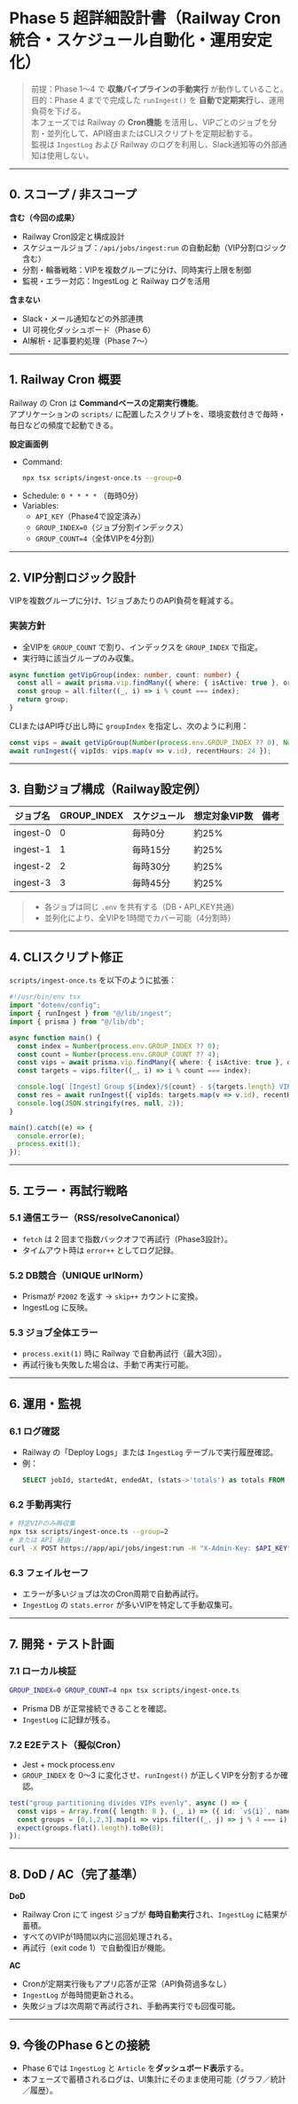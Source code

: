 # Phase 5 超詳細設計書（Railway Cron統合・スケジュール自動化・運用安定化）

> 前提：Phase 1〜4 で **収集パイプラインの手動実行** が動作していること。  
> 目的：Phase 4 までで完成した `runIngest()` を **自動で定期実行**し、運用負荷を下げる。  
> 本フェーズでは Railway の **Cron機能** を活用し、VIPごとのジョブを分割・並列化して、API経由またはCLIスクリプトを定期起動する。  
> 監視は `IngestLog` および Railway のログを利用し、Slack通知等の外部通知は使用しない。

---

## 0. スコープ / 非スコープ

**含む（今回の成果）**
- Railway Cron設定と構成設計
- スケジュールジョブ：`/api/jobs/ingest:run` の自動起動（VIP分割ロジック含む）
- 分割・輪番戦略：VIPを複数グループに分け、同時実行上限を制御
- 監視・エラー対応：IngestLog と Railway ログを活用

**含まない**
- Slack・メール通知などの外部連携
- UI 可視化ダッシュボード（Phase 6）
- AI解析・記事要約処理（Phase 7〜）

---

## 1. Railway Cron 概要

Railway の Cron は **Commandベースの定期実行機能**。  
アプリケーションの `scripts/` に配置したスクリプトを、環境変数付きで毎時・毎日などの頻度で起動できる。

**設定画面例**
- Command:  
  ```bash
  npx tsx scripts/ingest-once.ts --group=0
  ```
- Schedule: `0 * * * *` （毎時0分）
- Variables:  
  - `API_KEY`（Phase4で設定済み）
  - `GROUP_INDEX=0`（ジョブ分割インデックス）
  - `GROUP_COUNT=4`（全体VIPを4分割）

---

## 2. VIP分割ロジック設計

VIPを複数グループに分け、1ジョブあたりのAPI負荷を軽減する。

### 実装方針
- 全VIPを `GROUP_COUNT` で割り、インデックスを `GROUP_INDEX` で指定。  
- 実行時に該当グループのみ収集。

```ts
async function getVipGroup(index: number, count: number) {
  const all = await prisma.vip.findMany({ where: { isActive: true }, orderBy: { name: "asc" } });
  const group = all.filter((_, i) => i % count === index);
  return group;
}
```

CLIまたはAPI呼び出し時に `groupIndex` を指定し、次のように利用：

```ts
const vips = await getVipGroup(Number(process.env.GROUP_INDEX ?? 0), Number(process.env.GROUP_COUNT ?? 4));
await runIngest({ vipIds: vips.map(v => v.id), recentHours: 24 });
```

---

## 3. 自動ジョブ構成（Railway設定例）

| ジョブ名 | GROUP_INDEX | スケジュール | 想定対象VIP数 | 備考 |
|----------|--------------|--------------|----------------|------|
| ingest-0 | 0 | 毎時0分 | 約25% |  |
| ingest-1 | 1 | 毎時15分 | 約25% |  |
| ingest-2 | 2 | 毎時30分 | 約25% |  |
| ingest-3 | 3 | 毎時45分 | 約25% |  |

> - 各ジョブは同じ `.env` を共有する（DB・API_KEY共通）  
> - 並列化により、全VIPを1時間でカバー可能（4分割時）

---

## 4. CLIスクリプト修正

`scripts/ingest-once.ts` を以下のように拡張：

```ts
#!/usr/bin/env tsx
import "dotenv/config";
import { runIngest } from "@/lib/ingest";
import { prisma } from "@/lib/db";

async function main() {
  const index = Number(process.env.GROUP_INDEX ?? 0);
  const count = Number(process.env.GROUP_COUNT ?? 4);
  const vips = await prisma.vip.findMany({ where: { isActive: true }, orderBy: { name: "asc" } });
  const targets = vips.filter((_, i) => i % count === index);

  console.log(`[Ingest] Group ${index}/${count} - ${targets.length} VIPs`);
  const res = await runIngest({ vipIds: targets.map(v => v.id), recentHours: 24, followHtmlCanonical: true });
  console.log(JSON.stringify(res, null, 2));
}

main().catch((e) => {
  console.error(e);
  process.exit(1);
});
```

---

## 5. エラー・再試行戦略

### 5.1 通信エラー（RSS/resolveCanonical）
- `fetch` は 2 回まで指数バックオフで再試行（Phase3設計）。
- タイムアウト時は `error++` としてログ記録。

### 5.2 DB競合（UNIQUE urlNorm）
- Prismaが `P2002` を返す → `skip++` カウントに変換。  
- IngestLog に反映。

### 5.3 ジョブ全体エラー
- `process.exit(1)` 時に Railway で自動再試行（最大3回）。
- 再試行後も失敗した場合は、手動で再実行可能。

---

## 6. 運用・監視

### 6.1 ログ確認
- Railway の「Deploy Logs」または `IngestLog` テーブルで実行履歴確認。  
- 例：
  ```sql
  SELECT jobId, startedAt, endedAt, (stats->'totals') as totals FROM "IngestLog" ORDER BY createdAt DESC LIMIT 10;
  ```

### 6.2 手動再実行
```bash
# 特定VIPのみ再収集
npx tsx scripts/ingest-once.ts --group=2
# または API 経由
curl -X POST https://app/api/jobs/ingest:run -H "X-Admin-Key: $API_KEY" -d '{"vipIds":["vip123"]}'
```

### 6.3 フェイルセーフ
- エラーが多いジョブは次のCron周期で自動再試行。  
- `IngestLog` の `stats.error` が多いVIPを特定して手動収集可。

---

## 7. 開発・テスト計画

### 7.1 ローカル検証
```bash
GROUP_INDEX=0 GROUP_COUNT=4 npx tsx scripts/ingest-once.ts
```

- Prisma DB が正常接続できることを確認。  
- `IngestLog` に記録が残る。

### 7.2 E2Eテスト（擬似Cron）
- Jest + mock process.env
- `GROUP_INDEX` を 0〜3 に変化させ、`runIngest()` が正しくVIPを分割するか確認。

```ts
test("group partitioning divides VIPs evenly", async () => {
  const vips = Array.from({ length: 8 }, (_, i) => ({ id: `v${i}`, name: `VIP${i}`, isActive: true }));
  const groups = [0,1,2,3].map(i => vips.filter((_, j) => j % 4 === i));
  expect(groups.flat().length).toBe(8);
});
```

---

## 8. DoD / AC（完了基準）

**DoD**
- Railway Cron にて ingest ジョブが **毎時自動実行**され、`IngestLog` に結果が蓄積。
- すべてのVIPが1時間以内に巡回処理される。
- 再試行（exit code 1）で自動復旧が機能。

**AC**
- Cronが定期実行後もアプリ応答が正常（API負荷過多なし）
- `IngestLog` が毎時間更新される。
- 失敗ジョブは次周期で再試行され、手動再実行でも回復可能。

---

## 9. 今後のPhase 6との接続

- Phase 6では `IngestLog` と `Article` を**ダッシュボード表示**する。  
- 本フェーズで蓄積されるログは、UI集計にそのまま使用可能（グラフ／統計／履歴）。
